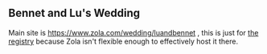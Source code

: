 ## Bennet and Lu's Wedding
Main site is https://www.zola.com/wedding/luandbennet , this is just for [the registry](registry) because Zola isn't flexible enough to effectively host it there.
